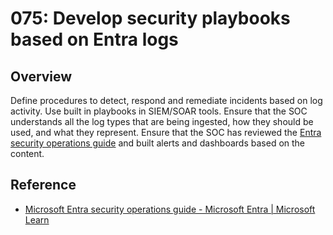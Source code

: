 # 075: Develop security playbooks based on Entra logs

## Overview

Define procedures to detect, respond and remediate incidents based on log activity. Use built in playbooks in SIEM/SOAR tools. Ensure that the SOC understands all the log types that are being ingested, how they should be used, and what they represent. Ensure that the SOC has reviewed the [Entra security operations guide](https://learn.microsoft.com/en-us/entra/architecture/security-operations-introduction) and built alerts and dashboards based on the content.

## Reference

* [Microsoft Entra security operations guide - Microsoft Entra | Microsoft Learn](https://learn.microsoft.com/en-us/entra/architecture/security-operations-introduction)
